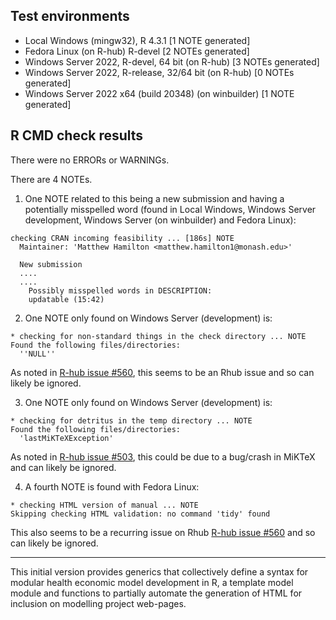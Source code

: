 ## Test environments

* Local Windows (mingw32), R 4.3.1 [1 NOTE generated]
* Fedora Linux (on R-hub) R-devel [2 NOTEs generated]
* Windows Server 2022, R-devel, 64 bit (on R-hub) [3 NOTEs generated]
* Windows Server 2022, R-release, 32/64 bit (on R-hub) [0 NOTEs generated]
* Windows Server 2022 x64 (build 20348) (on winbuilder) [1 NOTE generated]

## R CMD check results

There were no ERRORs or WARNINGs. 

There are 4 NOTEs.


1. One NOTE related to this being a new submission and having a potentially misspelled word (found in Local Windows, Windows Server development, Windows Server (on winbuilder) and Fedora Linux):

```
checking CRAN incoming feasibility ... [186s] NOTE
  Maintainer: 'Matthew Hamilton <matthew.hamilton1@monash.edu>'
  
  New submission
  ....
  ....
    Possibly misspelled words in DESCRIPTION:
    updatable (15:42)

```

2. One NOTE only found on Windows Server (development) is: 

```
* checking for non-standard things in the check directory ... NOTE
Found the following files/directories:
  ''NULL''
```

As noted in [R-hub issue #560](https://github.com/r-hub/rhub/issues/560), this seems to be an Rhub issue and so can likely be ignored. 


3. One NOTE only found on Windows Server (development) is: 

```
* checking for detritus in the temp directory ... NOTE
Found the following files/directories:
  'lastMiKTeXException'
```
As noted in [R-hub issue #503](https://github.com/r-hub/rhub/issues/503), this could be due to a bug/crash in MiKTeX and can likely be ignored.


4. A fourth NOTE is found with Fedora Linux:

```
* checking HTML version of manual ... NOTE
Skipping checking HTML validation: no command 'tidy' found
```

This also seems to be a recurring issue on Rhub [R-hub issue #560](https://github.com/r-hub/rhub/issues/548) and so can likely be ignored.

---

This initial version provides generics that collectively define a syntax for modular health economic model development in R, a template model module and functions to partially automate the generation of HTML for inclusion on modelling project web-pages.
